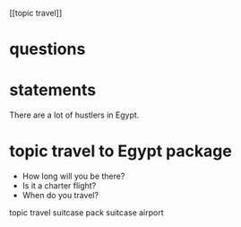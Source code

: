 [[topic travel]]
# questions

# statements
There are a lot of hustlers in Egypt.

# topic travel to Egypt package
* How long will you be there?
* Is it a charter flight?
* When do you travel?

topic travel 
suitcase
pack suitcase
airport
